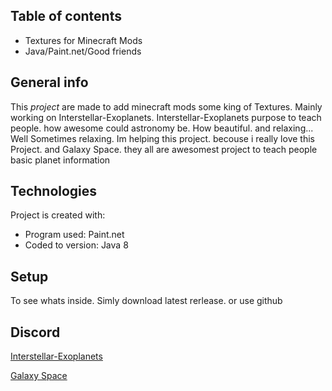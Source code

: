 ## Table of contents
* Textures for Minecraft Mods
* Java/Paint.net/Good friends

## General info
This *project* are made to add minecraft mods some king of Textures. Mainly working on Interstellar-Exoplanets.
Interstellar-Exoplanets purpose to teach people. how awesome could astronomy be. How beautiful. and relaxing... Well Sometimes relaxing.
Im helping this project. becouse i really love this Project. and Galaxy Space. they all are awesomest project to teach people basic planet information
	
## Technologies
Project is created with:
* Program used: Paint.net
* Coded to version: Java 8
	
## Setup
To see whats inside. Simly download latest rerlease. or  use github

## Discord


[Interstellar-Exoplanets](https://discord.gg/fResd3V)


[Galaxy Space](https://discord.gg/KthdXhP)


